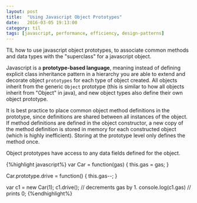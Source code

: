 ```yaml
---
layout: post
title:  "Using Javascript Object Prototypes"
date:   2016-03-05 19:13:00
category: til
tags: [javascript, performance, efficiency, design-patterns]
---
```


TIL how to use javascript object prototypes, to associate common methods and data types with the "superclass" for a javascript object.

Javascript is a __prototype-based language__, meaning instead of defining explicit class inheritance pattern in a hierarchy you are able to extend and decorate object `prototypes` for each type of object created. All objects inherit from the generic `Object` prototype (this is similar to how all objects inherit from "Object" in java), and new object types also define their own object prototype.

It is best practice to place common object method definitions in the prototype, since definitions are shared between all instances of the object. If method definitions are defined in the object constructor, a new copy of the method definition is stored in memory for each constructed object (which is highly inefficient). Storing at the prototype level only defines the method once.

Object prototypes have access to any data fields defined for the object.

{%highlight javascript%}
var Car = function(gas) {
   this.gas = gas;
}

Car.prototype.drive = function() {
   this.gas--;
}

var c1 = new Car(1);
c1.drive(); // decrements gas by 1.
console.log(c1.gas) // prints 0;
{%endhighlight%}


